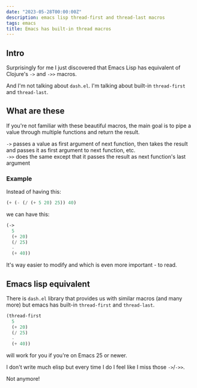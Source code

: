 ```yaml
---
date: "2023-05-28T00:00:00Z"
description: emacs lisp thread-first and thread-last macros
tags: emacs
title: Emacs has built-in thread macros
---
```


## Intro

Surprisingly for me I just discovered that Emacs Lisp has equivalent
of Clojure's `->` and `->>` macros.

And I'm not talking about `dash.el`. I'm talking about built-in `thread-first` and `thread-last`.

## What are these

If you're not familiar with these beautiful macros, the main goal is to pipe a value through multiple functions
and return the result.

`->` passes a value as first argument of next function, then takes the result and passes it as first argument to next function, etc.<br>
`->>` does the same except that it passes the result as next function's last argument

### Example

Instead of having this:

```lisp
(+ (- (/ (+ 5 20) 25)) 40)
```

we can have this:

```lisp
(->
  5
  (+ 20)
  (/ 25)
  -
  (+ 40))
```

It's way easier to modify and which is even more important - to read.

## Emacs lisp equivalent

There is `dash.el` library that provides us with similar macros (and many more) but emacs has built-in `thread-first` and `thread-last`.

```lisp
(thread-first
  5
  (+ 20)
  (/ 25)
  -
  (+ 40))
```

will work for you if you're on Emacs 25 or newer.

I don't write much elisp but every time I do I feel like I miss those `->`/`->>`.

Not anymore!

